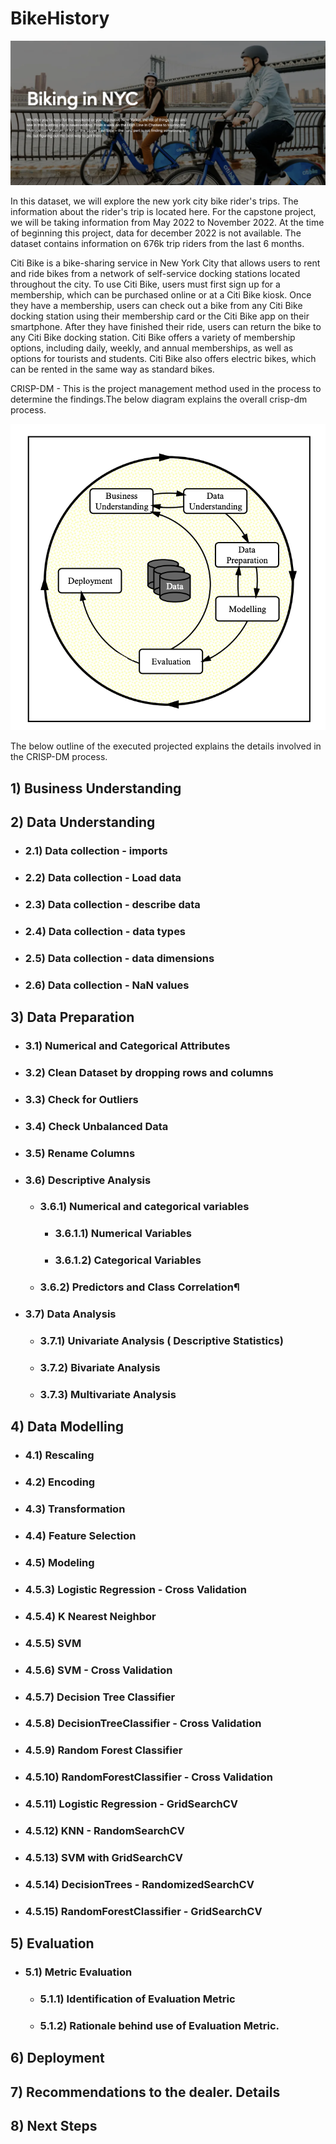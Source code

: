 # BikeHistory

![nycbike](https://github.com/spalakollu/BikeHistory/blob/main/images/nycbike.png)


In this dataset, we will explore the new york city bike rider's trips. The information about the rider's trip is located here. For the capstone project, we will be taking information from May 2022 to November 2022. At the time of beginning this project, data for december 2022 is not available. The dataset contains information on 676k trip riders from the last 6 months.

Citi Bike is a bike-sharing service in New York City that allows users to rent and ride bikes from a network of self-service docking stations located throughout the city. To use Citi Bike, users must first sign up for a membership, which can be purchased online or at a Citi Bike kiosk. Once they have a membership, users can check out a bike from any Citi Bike docking station using their membership card or the Citi Bike app on their smartphone. After they have finished their ride, users can return the bike to any Citi Bike docking station. Citi Bike offers a variety of membership options, including daily, weekly, and annual memberships, as well as options for tourists and students. Citi Bike also offers electric bikes, which can be rented in the same way as standard bikes.

CRISP-DM - This is the project management method used in the process to determine the findings.The below diagram explains the overall crisp-dm process.

![crispdm](https://github.com/spalakollu/BikeHistory/blob/main/images/crisp.png)

The below outline of the executed projected explains the details involved in the CRISP-DM process.
## 1) Business Understanding  
## 2) Data Understanding 
   - ### 2.1) Data collection - imports
   - ### 2.2) Data collection - Load data
   - ### 2.3) Data collection - describe data
   - ### 2.4) Data collection - data types
   - ### 2.5) Data collection - data dimensions
   - ### 2.6) Data collection - NaN values
## 3) Data Preparation
   - ### 3.1) Numerical and Categorical Attributes
   - ### 3.2) Clean Dataset by dropping rows and columns 
   - ### 3.3) Check for Outliers
   - ### 3.4) Check Unbalanced Data
   - ### 3.5) Rename Columns
   - ### 3.6) Descriptive Analysis
      - ### 3.6.1) Numerical and categorical variables
         - ### 3.6.1.1) Numerical Variables
         - ### 3.6.1.2) Categorical Variables
      - ### 3.6.2) Predictors and Class Correlation¶
   - ### 3.7) Data Analysis
      - ### 3.7.1) Univariate Analysis ( Descriptive Statistics)
      - ### 3.7.2) Bivariate Analysis 
      - ### 3.7.3) Multivariate Analysis
## 4) Data Modelling 
  - ### 4.1) Rescaling
  - ### 4.2) Encoding
  - ### 4.3) Transformation
  - ### 4.4) Feature Selection
  - ### 4.5) Modeling 
  - ### 4.5.3) Logistic Regression - Cross Validation 
  - ### 4.5.4) K Nearest Neighbor 
  - ### 4.5.5) SVM 
  - ### 4.5.6) SVM - Cross Validation
  - ### 4.5.7) Decision Tree Classifier
  - ### 4.5.8) DecisionTreeClassifier - Cross Validation
  - ### 4.5.9) Random Forest Classifier 
  - ### 4.5.10) RandomForestClassifier - Cross Validation
  - ### 4.5.11) Logistic Regression - GridSearchCV
  - ### 4.5.12) KNN - RandomSearchCV
  - ### 4.5.13) SVM with GridSearchCV
  - ### 4.5.14) DecisionTrees - RandomizedSearchCV
  - ### 4.5.15) RandomForestClassifier - GridSearchCV
## 5) Evaluation 
  - ### 5.1) Metric Evaluation
      - ### 5.1.1) Identification of Evaluation Metric
      - ### 5.1.2) Rationale behind use of Evaluation Metric. 
## 6) Deployment
## 7) Recommendations to the dealer. Details 
## 8) Next Steps
